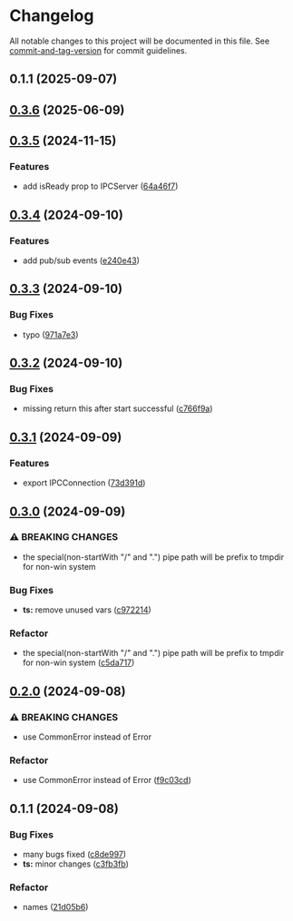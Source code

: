 # Changelog

All notable changes to this project will be documented in this file. See [commit-and-tag-version](https://github.com/absolute-version/commit-and-tag-version) for commit guidelines.

## 0.1.1 (2025-09-07)

## [0.3.6](https://github.com/isdk/ipc-server.js/compare/v0.3.5...v0.3.6) (2025-06-09)

## [0.3.5](https://github.com/isdk/ipc-server.js/compare/v0.3.4...v0.3.5) (2024-11-15)


### Features

* add isReady prop to IPCServer ([64a46f7](https://github.com/isdk/ipc-server.js/commit/64a46f715f59f19fdab332a9cff994e930e96d0d))

## [0.3.4](https://github.com/isdk/ipc-server.js/compare/v0.3.3...v0.3.4) (2024-09-10)


### Features

* add pub/sub events ([e240e43](https://github.com/isdk/ipc-server.js/commit/e240e4395923d3d90123c33159fd9e4a3e252a28))

## [0.3.3](https://github.com/isdk/ipc-server.js/compare/v0.3.2...v0.3.3) (2024-09-10)


### Bug Fixes

* typo ([971a7e3](https://github.com/isdk/ipc-server.js/commit/971a7e3efc364df18f5e69b654e06f26ac4a972c))

## [0.3.2](https://github.com/isdk/ipc-server.js/compare/v0.3.1...v0.3.2) (2024-09-10)


### Bug Fixes

* missing return this after start successful ([c766f9a](https://github.com/isdk/ipc-server.js/commit/c766f9a27898bb3203c84d53484b937191582605))

## [0.3.1](https://github.com/isdk/ipc-server.js/compare/v0.3.0...v0.3.1) (2024-09-09)


### Features

* export IPCConnection ([73d391d](https://github.com/isdk/ipc-server.js/commit/73d391d9902d34e9f6defa736eebc1d05c9788c2))

## [0.3.0](https://github.com/isdk/ipc-server.js/compare/v0.2.0...v0.3.0) (2024-09-09)


### ⚠ BREAKING CHANGES

* the special(non-startWith "/" and ".") pipe path will be prefix to tmpdir for non-win system

### Bug Fixes

* **ts:** remove unused vars ([c972214](https://github.com/isdk/ipc-server.js/commit/c972214e727e2be9fff435b018f1d11bff9c9b57))


### Refactor

* the special(non-startWith "/" and ".") pipe path will be prefix to tmpdir for non-win system ([c5da717](https://github.com/isdk/ipc-server.js/commit/c5da717b5521e9916177c1151d0786c836b7643e))

## [0.2.0](https://github.com/isdk/ipc-server.js/compare/v0.1.1...v0.2.0) (2024-09-08)


### ⚠ BREAKING CHANGES

* use CommonError instead of Error

### Refactor

* use CommonError instead of Error ([f9c03cd](https://github.com/isdk/ipc-server.js/commit/f9c03cdae67c31917ee51825ad932f20a97ede2a))

## 0.1.1 (2024-09-08)


### Bug Fixes

* many bugs fixed ([c8de997](https://github.com/isdk/ipc-server.js/commit/c8de997722faf495d49a9bc12a95c72a1af3c94e))
* **ts:** minor changes ([c3fb3fb](https://github.com/isdk/ipc-server.js/commit/c3fb3fba29fc061fb6351db325393db38e7575c9))


### Refactor

* names ([21d05b6](https://github.com/isdk/ipc-server.js/commit/21d05b6bb56e2c0e37db20bb8b8c2dc19e4efd19))
